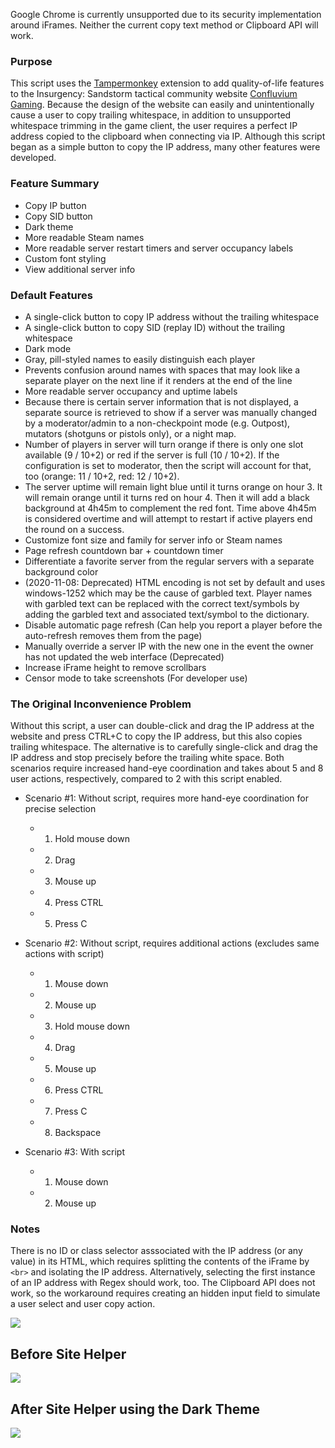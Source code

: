 Google Chrome is currently unsupported due to its security implementation around iFrames. Neither the current copy text method or Clipboard API will work.

### Purpose
This script uses the [Tampermonkey](https://addons.mozilla.org/en-US/firefox/addon/tampermonkey/) extension to add quality-of-life features to the Insurgency: Sandstorm tactical community website [Confluvium Gaming](http://cassandra.confluvium.info). Because the design of the website can easily and unintentionally cause a user to copy trailing whitespace, in addition to unsupported whitespace trimming in the game client, the user requires a perfect IP address copied to the clipboard when connecting via IP. Although this script began as a simple button to copy the IP address, many other features were developed.

### Feature Summary
* Copy IP button
* Copy SID button
* Dark theme
* More readable Steam names
* More readable server restart timers and server occupancy labels
* Custom font styling
* View additional server info

### Default Features
* A single-click button to copy IP address without the trailing whitespace
* A single-click button to copy SID (replay ID) without the trailing whitespace
* Dark mode
* Gray, pill-styled names to easily distinguish each player
* Prevents confusion around names with spaces that may look like a separate player on the next line if it renders at the end of the line
* More readable server occupancy and uptime labels
* Because there is certain server information that is not displayed, a separate source is retrieved to show if a server was manually changed by a moderator/admin to a non-checkpoint mode (e.g. Outpost), mutators (shotguns or pistols only), or a night map.
* Number of players in server will turn orange if there is only one slot available (9 / 10+2) or red if the server is full (10 / 10+2). If the configuration is set to moderator, then the script will account for that, too (orange: 11 / 10+2, red: 12 / 10+2).
* The server uptime will remain light blue until it turns orange on hour 3. It will remain orange until it turns red on hour 4. Then it will add a black background at 4h45m to complement the red font. Time above 4h45m is considered overtime and will attempt to restart if active players end the round on a success.
* Customize font size and family for server info or Steam names
* Page refresh countdown bar + countdown timer
* Differentiate a favorite server from the regular servers with a separate background color
* (2020-11-08: Deprecated) HTML encoding is not set by default and uses windows-1252 which may be the cause of garbled text. Player names with garbled text can be replaced with the correct text/symbols by adding the garbled text and associated text/symbol to the dictionary.
* Disable automatic page refresh (Can help you report a player before the auto-refresh removes them from the page)
* Manually override a server IP with the new one in the event the owner has not updated the web interface (Deprecated)
* Increase iFrame height to remove scrollbars
* Censor mode to take screenshots (For developer use)

### The Original Inconvenience Problem
Without this script, a user can double-click and drag the IP address at the website and press CTRL+C to copy the IP address, but this also copies trailing whitespace. The alternative is to carefully single-click and drag the IP address and stop precisely before the trailing white space. Both scenarios require increased hand-eye coordination and takes about 5 and 8 user actions, respectively, compared to 2 with this script enabled.

* Scenario #1: Without script, requires more hand-eye coordination for precise selection
  * 1. Hold mouse down
  * 2. Drag
  * 3. Mouse up
  * 4. Press CTRL
  * 5. Press C
  
* Scenario #2: Without script, requires additional actions (excludes same actions with script)
  * 1. Mouse down
  * 2. Mouse up
  * 3. Hold mouse down
  * 4. Drag
  * 5. Mouse up
  * 6. Press CTRL
  * 7. Press C
  * 8. Backspace
  
* Scenario #3: With script
  * 1. Mouse down
  * 2. Mouse up

### Notes
There is no ID or class selector asssociated with the IP address (or any value) in its HTML, which requires splitting the contents of the iFrame by `<br>` and isolating the IP address. Alternatively, selecting the first instance of an IP address with Regex should work, too. The Clipboard API does not work, so the workaround requires creating an hidden input field to simulate a user select and user copy action.

![](whitespace-ip.png)
## Before Site Helper
![](before-helper.png)
## After Site Helper using the Dark Theme
![](after-helper-public-dark.png)
